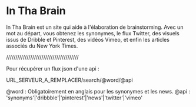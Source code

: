  In Tha Brain
==============

In Tha Brain est un site qui aide à l'élaboration de brainstorming. Avec un mot au départ, vous obtenez les synonymes, le flux Twitter, des visuels issus de Dribble et Pinterest, des vidéos Vimeo, et enfin les articles associés du New York Times.

///////////////////////////////////////

Pour récupérer un flux json d'une api :

URL_SERVEUR_A_REMPLACER/search/@word/@api

@word : Obligatoirement en anglais pour les synonymes et les news.
@api : 'synonyms'|'dribbble'|'pinterest'|'news'|'twitter'|'vimeo'